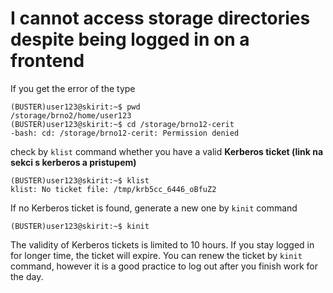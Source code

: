 # I cannot access storage directories despite being logged in on a frontend

If you get the error of the type

    (BUSTER)user123@skirit:~$ pwd
    /storage/brno2/home/user123
    (BUSTER)user123@skirit:~$ cd /storage/brno12-cerit
    -bash: cd: /storage/brno12-cerit: Permission denied

check by `klist` command whether you have a valid **Kerberos ticket (link na sekci s kerberos a pristupem)**

    (BUSTER)user123@skirit:~$ klist
    klist: No ticket file: /tmp/krb5cc_6446_oBfuZ2
    
If no Kerberos ticket is found, generate a new one by `kinit` command

    (BUSTER)user123@skirit:~$ kinit

The validity of Kerberos tickets is limited to 10 hours. If you stay logged in for longer time, the ticket will expire. You can renew the ticket by `kinit` command, however it is a good practice to log out after you finish work for the day.




